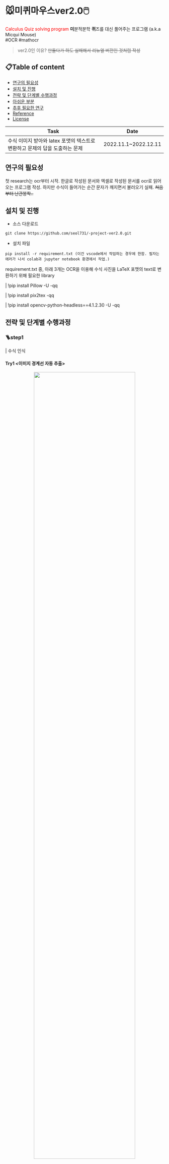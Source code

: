 # 🐭미퀴마우스ver2.0🖱️
<span style="color:red"> Calculus Quiz solving program</span> **미**분적분학 **퀴**즈를 대신 풀어주는 프로그램 (a.k.a  Micqui Mouse)  
#OCR #mathocr 
> ver2.0인 이유? ~~만들다가 하도 실패해서 리뉴얼 버전인 것처럼 작성~~


## 📋Table of content
* [연구의 필요성](#연구의-필요성)
* [설치 및 진행](#설치-및-진행)
* [전략 및 단계별 수행과정](#전략-및-단계별-수행과정)
* [아쉬운 부분](#아쉬운-부분)
* [추후 필요한 연구](#추후-필요한-연구)
* [Reference](#Reference)
* [License](#License)



|Task|Date|
|---|---|
|수식 이미지 받아와 latex 포맷의 텍스트로 변환하고 문제의 답을 도출하는 문제|2022.11.1~2022.12.11|


## 연구의 필요성

첫 research는 ocr부터 시작. 한글로 작성된 문서와 엑셀로 작성된 문서를 ocr로 읽어 오는 프로그램 작성. 하지만 수식이 들어가는 순간 문자가 깨지면서 불러오기 실패. ~~처음부터 난관봉착..~~

## 설치 및 진행
* 소스 다운로드 
``` 
git clone https://github.com/seol731/-project-ver2.0.git
```

* 설치 파일
```
pip install -r requirement.txt (이건 vscode에서 작업하는 경우에 한함. 필자는 에러가 나서 colab과 jupyter notebook 환경에서 작업.)
```

requirement.txt 중, 아래 3개는 OCR을 이용해 수식 사진을 LaTeX 포맷의 text로 변환하기 위해 필요한 library 

| !pip install Pillow -U -qq

| !pip install pix2tex -qq

| !pip install opencv-python-headless==4.1.2.30 -U -qq



## 전략 및 단계별 수행과정

### 🪜step1
| 수식 인식 
#### Try1 <이미지 경계선 자동 추출>


<p align="center"><img src="https://user-images.githubusercontent.com/83863024/206688422-4183037d-ce54-4a90-bddd-864235687712.gif" width="80%" /></p>  

<p align="center"><img src="https://user-images.githubusercontent.com/83863024/206691646-6ee9aacb-aec2-47f8-bb76-600d21a90c95.gif" width="80%" /></p>  

<p align="center"><img src="https://user-images.githubusercontent.com/83863024/206689787-35a1efa8-bf4c-4732-8d3c-f1167b256422.gif" width="80%" /></p>  

#### Try2 <직사각형 영역 수동 추출>
| 경계선 자동 추출 방식이 어려워 수동 추출 방식으로 방법을 바꿈. 원하는 영역을 내가 원하는 형태의  



<p align="center"><img src="https://user-images.githubusercontent.com/83863024/206684381-8824bafd-4630-4a3e-95d6-034adbf5b7d0.gif"  width="80%"></p>  
<p align="center"><img src="https://user-images.githubusercontent.com/83863024/206682380-9425773e-c14a-4222-ad46-20e85f9fa991.gif"  width="80%"></p>  



#### Try3 <관심영역 수동 드래그>


### 🪜pre step2 - 
| 관심영역 수동 드래그 후 자동 업로드 by 크롤링  
```
from selenium import webdriver
from selenium.webdriver.common.keys import Keys
driver = webdriver.Chrome()
driver.get("https://colab.research.google.com/drive/1FJFH7UWQjfSuCFTDeEsvnuXI1-P3kC3O#scrollTo=CBdcWZBtCYCZ")
driver.find_element_by_css_selector("input[type='file']").send_keys(r"C:\Users\Admin\Desktop\quiz7-1.png" width="40%", height ="40%") 
``` 
<C:\Users\Admin\Desktop\quiz7-1.png>파일을 colab의 'LaTeX변환' 코드가 작성된 창에 자동 업로드 되도록 설정.
위에서 주어진 코드와 png파일은 예시일 뿐, 실제로는 드래그해서 얻은 cropped파일이 send_keys에 적히도록 작성, 사용자가 드래그해서 수동으로 추출한 png파일들이 colab환경에 자동 업로드. 아래 코드는 이에 대한 예시. 사용자가 드래그해서 수동으로 추출한 여러 png파일들을 convert 홈페이지에 자동 업로드하는 과정. 
```
#크롤링 예시 - in convertor 홈페이지.(아래 gif영상 참고.)
from selenium import webdriver
from selenium.webdriver.common.keys import Keys
import glob 

driver = webdriver.Chrome()
driver.get("https://convertio.co/kr/image-converter/")
output = glob.glob('C:\\Users\\Admin\\3,4. 자동업로드\\quiz7_crop*.png')
for i in range(1,len(output)+1): 
    driver.find_element_by_css_selector("input[type='file']").send_keys(f"C:\\Users\\Admin\\3,4. 자동업로드\\quiz7_crop{i}.png")
```
#### 💡tips: 
send_keys명령은 절대경로만 인식하므로, jupyter notebook 환경 driver 파일 위치를 찾은 후 import glob를 사용해 quiz7_crop*.png로 output설정, for문을 이용해 전부 업로드시킨다.

<p align="center"><img src="https://user-images.githubusercontent.com/83863024/206695627-a13e3556-812c-4925-bc79-a4ed8e2d86f8.gif" width="80%" ></p>  


### 🪜step2
| 수식을 LaTeX로 변환 - 아래 [Reference](#Reference)의 [1. research_converting equation to LaTex by using **mathocr**]을 참고. 





시행결과 

실행코드            |  실행화면 
:-------------------------:|:-------------------------:
![기본 처리 사진-3분소요](https://user-images.githubusercontent.com/83863024/206849027-45972c4f-9490-470a-9af4-49d04c77f205.png)  | ![흑백처리 사진 - 1분 소요](https://user-images.githubusercontent.com/83863024/206849057-83181415-3122-4f03-9d55-95f176629f15.png)








ex1) 기본 캡처            |  ex2) 흑백반전 캡처
:-------------------------:|:-------------------------:
![기본 처리 사진-3분소요](https://user-images.githubusercontent.com/83863024/206823159-7cb8b69b-95b9-4869-a145-cea1191b0ee1.png)  | ![흑백처리 사진 - 1분 소요](https://user-images.githubusercontent.com/83863024/206823160-ff9eb107-3d43-4f81-b304-60281380e72a.png)




ex3) 기본 촬영사진            |  ex4) 흑백반전 촬영사진
:-------------------------:|:-------------------------:
![기본 처리 사진-3분소요](https://user-images.githubusercontent.com/83863024/206823400-3834ec39-5f4b-4263-ba72-43cef0a76dbd.jpg)  | ![흑백처리 사진 - 1분 소요](https://user-images.githubusercontent.com/83863024/206823395-fe3d36c8-bd4b-4fbd-82f1-4155ddae4abf.jpg)






### 🪜step3 
| 계산 
### 🪜step4 
| 출력 - 아래 [Reference](#Reference)의 [step4 text2handwritng]코드 참고

github 코드 파일에 step4가 없는 이유는 step3코드와 함께 작성되었기 때문. 계산 후, 정답이(손글씨로) 문제지 화면에 바로 출력됨.

계산 된 값들은 answer list에 차례로 저장된 후(문제 수가 통상 7-8개로 주어지기 때문에 len(answer)값은 8을 넘지 않음.) '정답입력받기.txt' 파일에 자동 write()됨. (현재는 빈 상태) 그 후 문제 순서대로 지정된 문제지 좌표값 (xcord, ycord) 위치에 준비된 글꼴 사진을 붙여넣음.(pasting(xcord,ycord)) 문제지는 앞면, 뒷면이 있으므로 앞면과 뒷면 결과를 순서대로 show(). 

#### 💡tips: 
syntax Error:   "(unicode error) 'unicodeescape' codec can't decode bytes in position 2-3: truncated \UXXXXXXXX escape"  
solution:      가령, path = 'C:\Users\Downloads\broker.png'에서 '\'를 '/'로 변경, 또는 '\'대신 '\\'이용.

<p align="center"><img src="https://user-images.githubusercontent.com/83863024/204967023-70a5aa78-b40f-474b-9f76-e62a7f455c6f.png" width="80%" /></p>



~~됐다! 드디어 미적분 교수님을 감쪽같이 속일 수 있게 됐다.~~





## 아쉬운 부분
* step1 
   * 자동으로 한글과 수식을 분리해주는 기능을 넣지 못함. 아직은 수동으로 수식을 한글과 분리해야 함. ocr로 한글 텍스트 파일을 불러오는 데는 성공했으나, 수식만 따로 분리하는 데는 실패. 

* step2 
   * ocr(pix2tex.LatexOCR()이용)상 한계 존재. 사진이 흔들렸거나 흑백을 반전한 경우, 수식을 인식하는 데 걸리는 시간이 늘어남. (ex)작고 선명하지 않은 0값을 Θ로 인식함.)
   
* step3 
   * 수식 이미지 분리와 OCR Research에 많은 시간을 할애하는 바람에 다양한 문제에 풀이 알고리즘을 적용하지 못함. 특히 적분에 한정된 문제 풀이였음. 
* step4 
   * 특정 문제가 너무 길어져 한 면을 할애할 경우, 출력 위치를 설정하는데 어려움이 생김. 지금은 한 면에 4문제만 있어서 문제가 없지만, 가령 한 면에 2문제만 들어가면 출력 위치를 따로 설정해줘야 함.  


## 추후 필요한 연구
* 추후 편미분, 미분방정식, 선형대수 문제 풀이까지 확장해야 함, 선명하지 않은 사진에 대해서도 좋은 성능을 유지하도록 코드 수정 필요. 


## Reference
* [research_Korean_file(png)_reader: by using pyocr](https://www.zinnunkebi.com/python-tesseract-pyocr-kor-textbuilder/)
    * [sub reserch_digital_file(png)_reader: by using pyocr](https://www.zinnunkebi.com/python-tesseract-pyocr-digit/)
* [1. research_converting equation to LaTex by using **mathocr**](https://github.com/lukas-blecher/LaTeX-OCR)
* [2. research_converting equation to LaTex by using **mathocr**](https://github.com/harvardnlp/im2markup)
* [3. research_converting equation to LaTex by using **mathpixocr_wrapper** ](https://github.com/minyez/mathpixocr_wrapper)
* [4. research_MathOCR](https://github.com/AIRLegend/MathOCR)
* [step4 text2handwritng](https://itnext.io/convert-text-into-your-handwriting-91a1ed9aefd0)



## :mortar_board: License 
This is licensed under the MIT License


